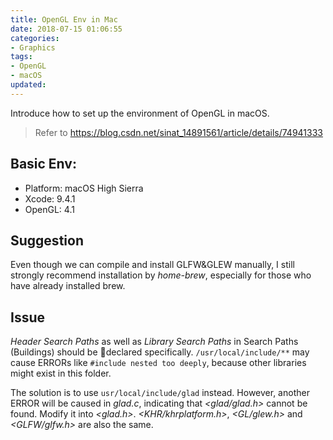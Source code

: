 ```yaml
---
title: OpenGL Env in Mac
date: 2018-07-15 01:06:55
categories:
- Graphics
tags:
- OpenGL
- macOS
updated:
---
```


Introduce how to set up the environment of OpenGL in macOS.
<!-- more -->

> Refer to https://blog.csdn.net/sinat_14891561/article/details/74941333

## Basic Env:

- Platform: macOS High Sierra
- Xcode: 9.4.1
- OpenGL: 4.1

## Suggestion

Even though we can compile and install GLFW&GLEW manually, I still strongly recommend installation by _home-brew_, especially for those who have already installed brew.

## **Issue**

_Header Search Paths_ as well as _Library Search Paths_ in Search Paths (Buildings) should be declared specifically. `/usr/local/include/**` may cause ERRORs like `#include nested too deeply`, because other libraries might exist in this folder.

The solution is to use `usr/local/include/glad` instead. However, another ERROR will be caused in _glad.c_, indicating that _<glad/glad.h>_ cannot be found. Modify it into _<glad.h>_. _<KHR/khrplatform.h>_, _<GL/glew.h>_ and _<GLFW/glfw.h>_ are also the same.
